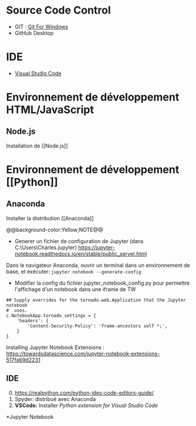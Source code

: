 # Source Code Control
* GIT : [Git For Windows](https://git-scm.com/download/win)
* GitHub Desktop

# IDE
* [Visual Studio Code](https://code.visualstudio.com/)

# Environnement de développement HTML/JavaScript
## Node.js
Installation de [[Node.js]]

# Environnement de développement [[Python]]
## Anaconda
Installer la distribution [[Anaconda]]

@@background-color:Yellow;NOTE@@
* Generer un fichier de configuration de Jupyter (dans C:\Users\Charles\.jupyter) https://jupyter-notebook.readthedocs.io/en/stable/public_server.html

Dans le navigateur Anaconda, ouvrir un terminal dans un environnement de base, et exécuter: `jupyter notebook --generate-config`

* Modifier la config du fichier jupyter_notebook_config.py pour permettre l'affichage d'un notebook dans une iframe de TW
```
## Supply overrides for the tornado.web.Application that the Jupyter notebook
#  uses.
c.NotebookApp.tornado_settings = {
    'headers': {
        'Content-Security-Policy': 'frame-ancestors self *;',
    }
}
```

Installing Jupyter Notebook Extensions : https://towardsdatascience.com/jupyter-notebook-extensions-517fa69d2231


## IDE
0. https://realpython.com/python-ides-code-editors-guide/
1. Spyder: distribué avec Anaconda
2. **VSCode:** Installer *Python extension for Visual Studio Code*

*Jupyter Notebook